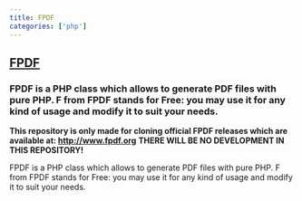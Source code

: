 ```yaml
---
title: FPDF
categories: ['php']
---
```

## [FPDF](https://github.com/Setasign/FPDF)

### FPDF is a PHP class which allows to generate PDF files with pure PHP. F from FPDF stands for Free: you may use it for any kind of usage and modify it to suit your needs.

**This repository is only made for cloning official FPDF releases which are available at: http://www.fpdf.org**
**THERE WILL BE NO DEVELOPMENT IN THIS REPOSITORY!**

FPDF is a PHP class which allows to generate PDF files with pure PHP. F from FPDF stands for Free: you may use it for any kind of usage and modify it to suit your needs.

